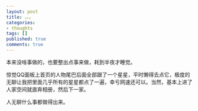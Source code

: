 ```yaml
---
layout: post
title: 。。。
categories:
- thoughts
tags: []
published: true
comments: true
---
```

<p>本来没啥事做的，也要整出点事来做，耗到半夜才睡觉。</p>

<p>惊觉QQ面板上首页的人物尾巴后面全部跟了一个星星，平时懒得去点它，极度的无聊让我把里面几乎所有的星星都点了一遍，幸亏网速还可以。当然，基本上进了人家空间就直奔相册，然后下一家。</p>

<p>人无聊什么事都做得出来。</p>

